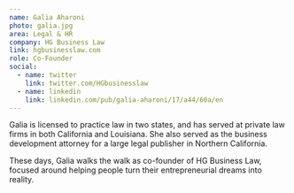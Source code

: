 ```yaml
---
name: Galia Aharoni
photo: galia.jpg
area: Legal & HR
company: HG Business Law 
link: hgbusinesslaw.com
role: Co-Founder
social:
  - name: twitter
    link: twitter.com/HGbusinesslaw
  - name: linkedin
    link: linkedin.com/pub/galia-aharoni/17/a44/60a/en
---
```


Galia is licensed to practice law in two states, and has served at private law firms in both California and Louisiana. She also served as the business development attorney for a large legal publisher in Northern California.

These days, Galia walks the walk as co-founder of HG Business Law, focused around helping people turn their entrepreneurial dreams into reality.
